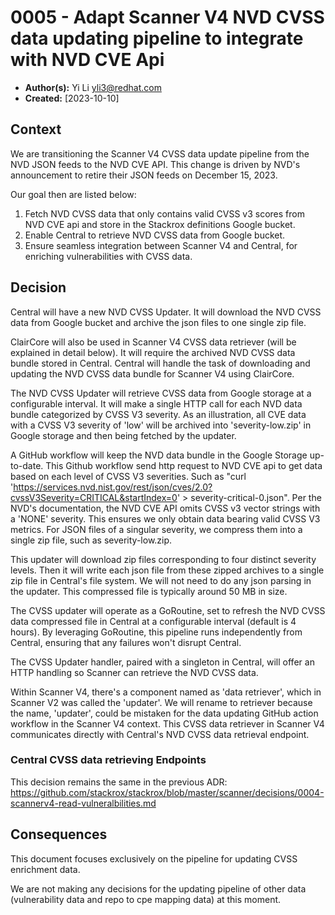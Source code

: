 # 0005 - Adapt Scanner V4 NVD CVSS data updating pipeline to integrate with NVD CVE Api

- **Author(s):** Yi Li <yli3@redhat.com>
- **Created:** [2023-10-10]

## Context
We are transitioning the Scanner V4 CVSS data update pipeline from the NVD JSON feeds to the NVD CVE API. This change is driven by NVD's announcement to retire their JSON feeds on December 15, 2023.

Our goal then are listed below:

1. Fetch NVD CVSS data that only contains valid CVSS v3 scores from NVD CVE api and store in the Stackrox definitions Google bucket.
2. Enable Central to retrieve NVD CVSS data from Google bucket.
3. Ensure seamless integration between Scanner V4 and Central, for enriching vulnerabilities with CVSS data.

## Decision

Central will have a new NVD CVSS Updater. It will download the NVD CVSS data from Google bucket and archive the json files to one single zip file.

ClairCore will also be used in Scanner V4 CVSS data retriever (will be explained in detail below). It will require the archived NVD CVSS data bundle stored in Central. Central will handle the task of downloading and updating the NVD CVSS data bundle for Scanner V4 using ClairCore.

The NVD CVSS Updater will retrieve CVSS data from Google storage at a configurable interval. It will make a single HTTP call for each NVD data bundle categorized by CVSS V3 severity. As an illustration, all CVE data with a CVSS V3 severity of 'low' will be archived into 'severity-low.zip' in Google storage and then being fetched by the updater.

A GitHub workflow will keep the NVD data bundle in the Google Storage up-to-date. This Github workflow send http request to NVD CVE api to get data based on each level of CVSS V3 severities. Such as "curl 'https://services.nvd.nist.gov/rest/json/cves/2.0?cvssV3Severity=CRITICAL&startIndex=0' > severity-critical-0.json".  Per the NVD's documentation, the NVD CVE API omits CVSS v3 vector strings with a 'NONE' severity. This ensures we only obtain data bearing valid CVSS V3 metrics. For JSON files of a singular severity, we compress them into a single zip file, such as severity-low.zip.

This updater will download zip files corresponding to four distinct severity levels. Then it will write each json file from these zipped archives to a single zip file in Central's file system. We will not need to do any json parsing in the updater. This compressed file is typically around 50 MB in size.

The CVSS updater will operate as a GoRoutine, set to refresh the NVD CVSS data compressed file in Central at a configurable interval (default is 4 hours). By leveraging GoRoutine, this pipeline runs independently from Central, ensuring that any failures won't disrupt Central.

The CVSS Updater handler, paired with a singleton in Central, will offer an HTTP handling so Scanner can retrieve the NVD CVSS data.

Within Scanner V4, there's a component named as 'data retriever', which in Scanner V2 was called the 'updater'. We will rename to retriever because the name, 'updater', could be mistaken for the data updating GitHub action workflow in the Scanner V4 context. This CVSS data retriever in Scanner V4 communicates directly with Central's NVD CVSS data retrieval endpoint.

### Central CVSS data retrieving Endpoints

This decision remains the same in the previous ADR: https://github.com/stackrox/stackrox/blob/master/scanner/decisions/0004-scannerv4-read-vulneralbilities.md

## Consequences

This document focuses exclusively on the pipeline for updating CVSS enrichment data. 

We are not making any decisions for the updating pipeline of other data (vulnerability data and repo to cpe mapping data) at this moment.
